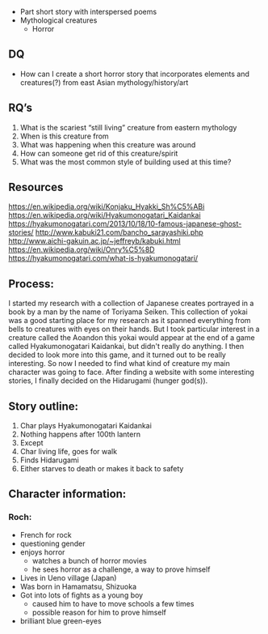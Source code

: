 * Part short story with interspersed poems
* Mythological creatures
   * Horror
## DQ
* How can I create a short horror story that incorporates elements and creatures(?) from east Asian mythology/history/art
## RQ’s
1. What is the scariest “still living” creature from eastern mythology
2. When is this creature from
3. What was happening when this creature was around
4. How can someone get rid of this creature/spirit
5. What was the most common style of building used at this time?

## Resources
https://en.wikipedia.org/wiki/Konjaku_Hyakki_Sh%C5%ABi
https://en.wikipedia.org/wiki/Hyakumonogatari_Kaidankai
https://hyakumonogatari.com/2013/10/18/10-famous-japanese-ghost-stories/
http://www.kabuki21.com/bancho_sarayashiki.php
http://www.aichi-gakuin.ac.jp/~jeffreyb/kabuki.html
https://en.wikipedia.org/wiki/Onry%C5%8D
https://hyakumonogatari.com/what-is-hyakumonogatari/

## Process:
I started my research with a collection of Japanese creates portrayed in a book by a man by the name of Toriyama Seiken. 
This collection of yokai was a good starting place for my research as it spanned everything from bells to creatures with eyes on their hands. 
But I took particular interest in a creature called the Aoandon this yokai would appear at the end of a game called Hyakumonogatari Kaidankai, but didn't really do anything. 
I then decided to look more into this game, and it turned out to be really interesting. So now I needed to find what kind of creature my main character was going to face. 
After finding a website with some interesting stories, I finally decided on the Hidarugami (hunger god(s)). 

## Story outline:

1. Char plays Hyakumonogatari Kaidankai
2. Nothing happens after 100th lantern
3. Except
4. Char living life, goes for walk
5. Finds Hidarugami
6. Either starves to death or makes it back to safety

## Character information:

### Roch:
* French for rock
* questioning gender
* enjoys horror
  * watches a bunch of horror movies
  * he sees horror as a challenge, a way to prove himself
* Lives in Ueno village (Japan)
* Was born in Hamamatsu, Shizuoka
* Got into lots of fights as a young boy
  * caused him to have to move schools a few times
  * possible reason for him to prove himself
* brilliant blue green-eyes

